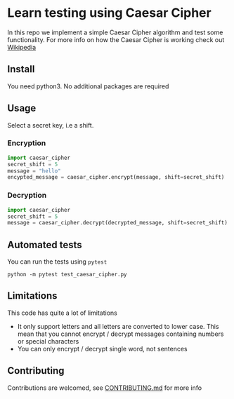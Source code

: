 # Learn testing using Caesar Cipher

In this repo we implement a simple Caesar Cipher algorithm and test some functionality. For more info on how the Caesar Cipher is working check out [Wikipedia](https://en.wikipedia.org/wiki/Caesar_cipher)

## Install
You need python3. No additional packages are required

## Usage
Select a secret key, i.e a shift.

### Encryption
```python
import caesar_cipher
secret_shift = 5
message = "hello"
encypted_message = caesar_cipher.encrypt(message, shift=secret_shift)
```

### Decryption
```python
import caesar_cipher
secret_shift = 5
message = caesar_cipher.decrypt(decrypted_message, shift=secret_shift)
```

## Automated tests
You can run the tests using `pytest`
```
python -m pytest test_caesar_cipher.py
```

## Limitations
This code has quite a lot of limitations
- It only support letters and all letters are converted to lower case. This mean that you cannot encrypt / decrypt messages containing numbers or special characters
- You can only encrypt / decrypt single word, not sentences

## Contributing
Contributions are welcomed, see [CONTRIBUTING.md](CONTRIBUTING.md) for more info
